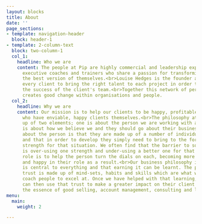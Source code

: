 ```yaml
---
layout: blocks
title: About
date: ''
page_sections:
- template: navigation-header
  block: header-1
- template: 2-column-text
  block: two-column-1
  col_1:
    headline: Who we are
    content: The people at Pip are highly commercial and leadership experienced, senior
      executive coaches and trainers who share a passion for transforming people into
      the best version of themselves.<br>Louise Hedges is the founder and works with
      every client to bring the right talent to each project in order to maximise
      the success of the client's team.<br>Together this network of performance developers
      creates good change within organisations and people.
  col_2:
    headline: Why we are
    content: Our mission is to help our clients to be happy, profitable organisations
      who have enviable, happy clients themselves.<br>The philosophy at Pip is made
      up of two elements; one is about the person we are working with and the other
      is about how we believe we and they should go about their business.<br>Our belief
      about the person is that they are made up of a number of individual strengths
      and that in order to develop they simply need to bring to the fore the right
      strength for that situation. We often find that the barrier to someone's success
      is over-using one strength and under-using a better one for that moment. Our
      role is to help the person turn the dials on each, becoming more flexible, effective
      and happy in their role as a result.<br>Our business philosophy is that trust
      is central to everything and that earning it can be learnt. The process of building
      trust is made up of mind-sets, habits and skills which are what we train and
      coach people to excel at. Once we have helped with that learning, our client
      can then use that trust to make a greater impact on their client's. This is
      the essence of good selling, account management, consulting and leadership.<br>
menu:
  main:
    weight: 2

---
```

